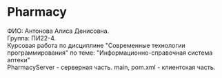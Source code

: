 # Pharmacy
ФИО: Антонова Алиса Денисовна.           
Группа: ПИ22-4.                     
Курсовая работа по дисциплине "Современные технологии программирования" по теме: "Информационно-справочная система аптеки"                  
PharmacyServer - серверная часть. main, pom.xml - клиентская часть.
